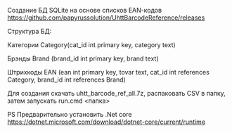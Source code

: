 Создание БД SQLite на основе списков EAN-кодов 
https://github.com/papyrussolution/UhttBarcodeReference/releases

Структура БД:

Категории
Category(cat_id int primary key, category text)

Брэнды
Brand (brand_id int primary key, brand text)

Штрихкоды
EAN (ean int primary key, tovar text, cat_id int references Category, brand_id int references Brand)


Для создания скачать uhtt_barcode_ref_all.7z, распаковать CSV в папку, затем запускать
run.cmd <папка>

PS Предварительно установить .Net core https://dotnet.microsoft.com/download/dotnet-core/current/runtime
